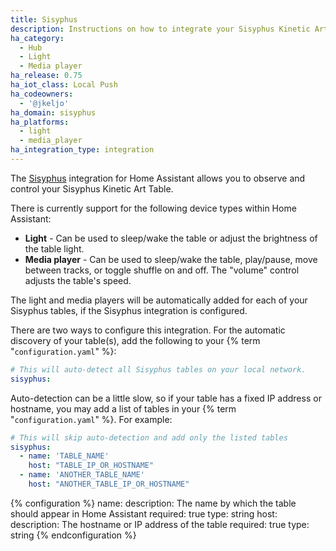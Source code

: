 ```yaml
---
title: Sisyphus
description: Instructions on how to integrate your Sisyphus Kinetic Art Table within Home Assistant.
ha_category:
  - Hub
  - Light
  - Media player
ha_release: 0.75
ha_iot_class: Local Push
ha_codeowners:
  - '@jkeljo'
ha_domain: sisyphus
ha_platforms:
  - light
  - media_player
ha_integration_type: integration
---
```


The [Sisyphus](https://sisyphus-industries.com/) integration for Home Assistant allows you to observe and control your Sisyphus Kinetic Art Table.

There is currently support for the following device types within Home Assistant:

- **Light** - Can be used to sleep/wake the table or adjust the brightness of the table light.
- **Media player** - Can be used to sleep/wake the table, play/pause, move between tracks, or toggle shuffle on and off. The "volume" control adjusts the table's speed.

The light and media players will be automatically added for each of your Sisyphus tables, if the Sisyphus integration is configured.

There are two ways to configure this integration. For the automatic discovery of your table(s), add the following to your {% term "`configuration.yaml`" %}:

```yaml
# This will auto-detect all Sisyphus tables on your local network.
sisyphus:
```

Auto-detection can be a little slow, so if your table has a fixed IP address or hostname, you may add a list of tables in your {% term "`configuration.yaml`" %}. For example:

```yaml
# This will skip auto-detection and add only the listed tables
sisyphus:
  - name: 'TABLE_NAME'
    host: "TABLE_IP_OR_HOSTNAME"
  - name: 'ANOTHER_TABLE_NAME'
    host: "ANOTHER_TABLE_IP_OR_HOSTNAME"
```

{% configuration %}
name:
  description: The name by which the table should appear in Home Assistant
  required: true
  type: string
host:
  description: The hostname or IP address of the table
  required: true
  type: string
{% endconfiguration %}
